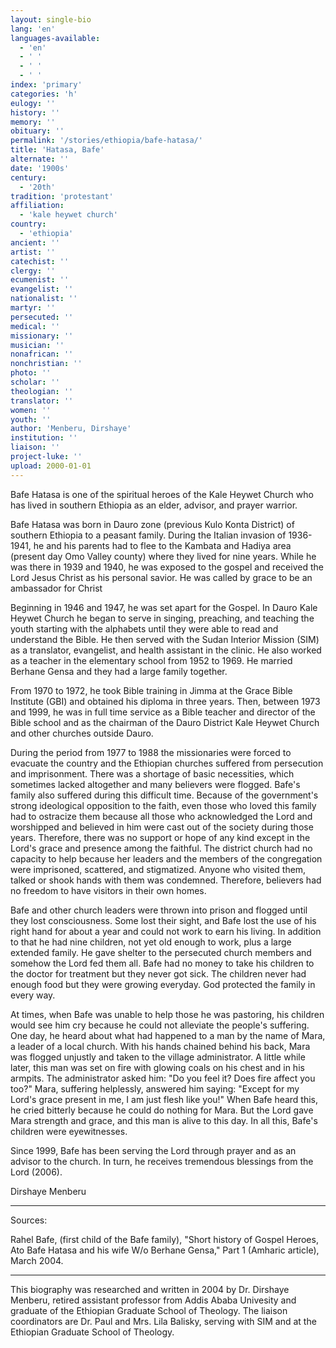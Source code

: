```yaml
---
layout: single-bio
lang: 'en'
languages-available:
  - 'en'
  - ' '
  - ' '
  - ' '
index: 'primary'
categories: 'h'
eulogy: ''
history: ''
memory: ''
obituary: ''
permalink: '/stories/ethiopia/bafe-hatasa/'
title: 'Hatasa, Bafe'
alternate: ''
date: '1900s'
century:
  - '20th'
tradition: 'protestant'
affiliation:
  - 'kale heywet church'
country:
  - 'ethiopia'
ancient: ''
artist: ''
catechist: ''
clergy: ''
ecumenist: ''
evangelist: ''
nationalist: ''
martyr: ''
persecuted: ''
medical: ''
missionary: ''
musician: ''
nonafrican: ''
nonchristian: ''
photo: ''
scholar: ''
theologian: ''
translator: ''
women: ''
youth: ''
author: 'Menberu, Dirshaye'
institution: ''
liaison: ''
project-luke: ''
upload: 2000-01-01
---
```



Bafe Hatasa is one of the spiritual heroes of the Kale Heywet Church who has lived in southern Ethiopia as an elder, advisor, and prayer warrior.

Bafe Hatasa was born in Dauro zone (previous Kulo Konta District) of southern Ethiopia to a peasant family. During the Italian invasion of 1936-1941, he and his parents had to flee to the Kambata and Hadiya area (present day Omo Valley county) where they lived for nine years. While he was there in 1939 and 1940, he was exposed to the gospel and received the Lord Jesus Christ as his personal savior. He was called by grace to be an ambassador for Christ

Beginning in 1946 and 1947, he was set apart for the Gospel. In Dauro Kale Heywet Church he began to serve in singing, preaching, and teaching the youth starting with the alphabets until they were able to read and understand the Bible. He then served with the Sudan Interior Mission (SIM) as a translator, evangelist, and health assistant in the clinic. He also worked as a teacher in the elementary school from 1952 to 1969. He married Berhane Gensa and they had a large family together.

From 1970 to 1972, he took Bible training in Jimma at the Grace Bible Institute (GBI) and obtained his diploma in three years. Then, between 1973 and 1999, he was in full time service as a Bible teacher and director of the Bible school and as the chairman of the Dauro District Kale Heywet Church and other churches outside Dauro.

During the period from 1977 to 1988 the missionaries were forced to evacuate the country and the Ethiopian churches suffered from persecution and imprisonment. There was a shortage of basic necessities, which sometimes lacked altogether and many believers were flogged. Bafe's family also suffered during this difficult time. Because of the government's strong ideological opposition to the faith, even those who loved this family had to ostracize them because all those who acknowledged the Lord and worshipped and believed in him were cast out of the society during those years. Therefore, there was no support or hope of any kind except in the Lord's grace and presence among the faithful. The district church had no capacity to help because her leaders and the members of the congregation were imprisoned, scattered, and stigmatized. Anyone who visited them, talked or shook hands with them was condemned. Therefore,  believers had no freedom to have visitors in their own homes.

Bafe and other church leaders were thrown into prison and flogged until they lost consciousness. Some lost their sight, and Bafe lost the use of his right hand for about a year and could not work to earn his living. In addition to that he had nine children, not yet old enough to work, plus a large extended family. He gave shelter to the persecuted church members and somehow the Lord fed them all. Bafe had no money to take his children to the doctor for treatment but they never got sick. The children never had enough food but they were growing everyday. God protected the family in every way.

At times, when Bafe was unable to help those he was pastoring, his children would see him cry because he could not alleviate the people's suffering. One day, he heard about what had happened to a man by the name of Mara, a leader of a local church. With his hands chained behind his back, Mara was flogged unjustly and taken to the village administrator. A little while later, this man was set on fire with glowing coals on his chest and in his armpits. The administrator asked him: "Do you feel it? Does fire affect you too?" Mara, suffering helplessly, answered him saying: "Except for my Lord's grace present in me, I am just flesh like you!" When Bafe heard this, he cried bitterly because he could do nothing for Mara. But the Lord gave Mara strength and grace, and this man is alive to this day. In all this, Bafe's children were eyewitnesses.

Since 1999, Bafe has been serving the Lord through prayer and as an advisor to the church. In turn, he receives tremendous blessings from the Lord (2006).

Dirshaye Menberu

---

Sources:

Rahel Bafe, (first child of the Bafe family), "Short history of Gospel Heroes, Ato Bafe Hatasa and his wife W/o Berhane Gensa," Part 1 (Amharic article), March 2004.

---

This biography was researched and written in 2004 by Dr. Dirshaye Menberu, retired assistant professor from Addis Ababa Univesity and graduate of the Ethiopian Graduate School of Theology. The liaison coordinators are Dr. Paul and Mrs. Lila Balisky, serving with SIM and at the Ethiopian Graduate School of Theology.